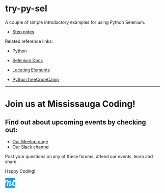# try-py-sel
A couple of simple introductory examples for using Python Selenium.

- [Step notes](https://bit.ly/2IUXIms)


Related reference links:

- [Python](https://python.org)
- [Selenium Docs](https://selenium-python.readthedocs.io/api.html)
- [Locating Elements](https://selenium-python.readthedocs.io/locating-elements.html?highlight=find_element#locating-elements)

- [Python freeCodeCamp](https://www.youtube.com/c/Freecodecamp/search?query=python)












-----

Join us at Mississauga Coding! 
=================================

Find out about upcoming events by checking out: 
----------------------------------------------

- [Our Meetup page](http://www.meetup.com/Mississauga-Coding/) 
- [Our Slack channel](https://bit.ly/2uEnt2C)

Post your questions on any of these forums, attend our events, learn and share.

Happy Coding!


![Mississauga Coding](https://github.com/MississaugaCoding/mississaugacoding.github.io/blob/master/favicon-32x32.png "Mississauga Coding")




